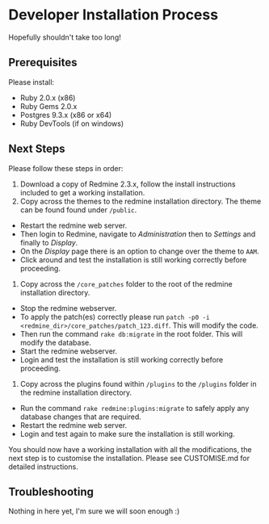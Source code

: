 # Developer Installation Process

Hopefully shouldn't take too long!

## Prerequisites

Please install:

* Ruby 2.0.x (x86)
* Ruby Gems 2.0.x
* Postgres 9.3.x (x86 or x64)
* Ruby DevTools (if on windows)

## Next Steps

Please follow these steps in order:

1. Download a copy of Redmine 2.3.x, follow the install instructions included to get a working installation.
1. Copy across the themes to the redmine installation directory. The theme can be found found under `/public`.
  * Restart the redmine web server.
  * Then login to Redmine, navigate to *Administration* then to *Settings* and finally to *Display*.
  * On the *Display* page there is an option to change over the theme to `AAM`.
  * Click around and test the installation is still working correctly before proceeding.
1. Copy across the `/core_patches` folder to the root of the redmine installation directory.
  * Stop the redmine webserver.
  * To apply the patch(es) correctly please run `patch -p0 -i <redmine_dir>/core_patches/patch_123.diff`. This will modify the code.
  * Then run the command `rake db:migrate` in the root folder. This will modify the database.
  * Start the redmine webserver.
  * Login and test the installation is still working correctly before proceeding.
1. Copy across the plugins found within `/plugins` to the `/plugins` folder in the redmine installation directory.
  * Run the command `rake redmine:plugins:migrate` to safely apply any database changes that are required.
  * Restart the redmine web server.
  * Login and test again to make sure the installation is still working.

You should now have a working installation with all the modifications, the next step is to customise the installation. Please see CUSTOMISE.md for detailed instructions.

## Troubleshooting

Nothing in here yet, I'm sure we will soon enough :)